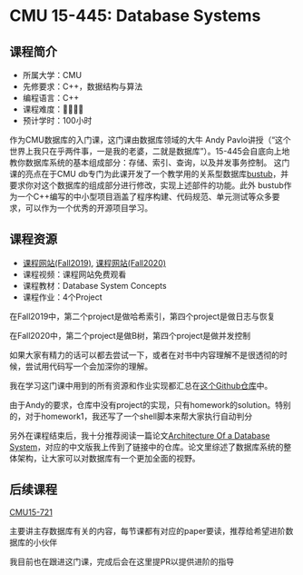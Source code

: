 # CMU 15-445: Database Systems
## 课程简介
- 所属大学：CMU
- 先修要求：C++，数据结构与算法
- 编程语言：C++
- 课程难度：🌟🌟🌟🌟
- 预计学时：100小时

作为CMU数据库的入门课，这门课由数据库领域的大牛 Andy Pavlo讲授（“这个世界上我只在乎两件事，一是我的老婆，二就是数据库”）。15-445会自底向上地教你数据库系统的基本组成部分：存储、索引、查询，以及并发事务控制。
这门课的亮点在于CMU db专门为此课开发了一个教学用的关系型数据库[bustub](https://github.com/cmu-db/bustub)，并要求你对这个数据库的组成部分进行修改，实现上述部件的功能。此外 bustub作为一个C++编写的中小型项目涵盖了程序构建、代码规范、单元测试等众多要求，可以作为一个优秀的开源项目学习。

## 课程资源
- [课程网站(Fall2019)](https://15445.courses.cs.cmu.edu/fall2019/schedule.html), [课程网站(Fall2020)](https://15445.courses.cs.cmu.edu/fall2020/schedule.html#)
- 课程视频：课程网站免费观看
- 课程教材：Database System Concepts
- 课程作业：4个Project

在Fall2019中，第二个project是做哈希索引，第四个project是做日志与恢复

在Fall2020中，第二个project是做B树，第四个project是做并发控制

如果大家有精力的话可以都去尝试一下，或者在对书中内容理解不是很透彻的时候，尝试用代码写一个会加深你的理解。

我在学习这门课中用到的所有资源和作业实现都汇总在[这个Github仓库](https://github.com/ysj1173886760/Learning/tree/master/db)中。

由于Andy的要求，仓库中没有project的实现，只有homework的solution。特别的，对于homework1，我还写了一个shell脚本来帮大家执行自动判分

另外在课程结束后，我十分推荐阅读一篇论文[Architecture Of a Database System](https://github.com/ysj1173886760/paper_notes/tree/master/db)，对应的中文版我上传到了链接中的仓库。论文里综述了数据库系统的整体架构，让大家可以对数据库有一个更加全面的视野。

## 后续课程

[CMU15-721](https://15721.courses.cs.cmu.edu/spring2020/)

主要讲主存数据库有关的内容，每节课都有对应的paper要读，推荐给希望进阶数据库的小伙伴

我目前也在跟进这门课，完成后会在这里提PR以提供进阶的指导